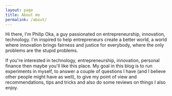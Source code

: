 ```yaml
---
layout: page
title: About me
permalink: /about/
---
```


Hi there, I'm Philip Oka, a guy passionated on entrepreneurship, innovation, technology. I'm inspired
to help entrepreneurs create a better world, a world where innovation brings fairness and justice for everybody,
where the only problems are the stupid problems.

If you're interested in technology, entrepreneurship, innovation, personal finance
then maybe you'll like this place. My goal in this blog is to run experiments in myself,
to answer a couple of questions I have (and I believe other people might have as well),
to give my point of view and recommendations, tips and tricks and also do some reviews on
things I also enjoy.

